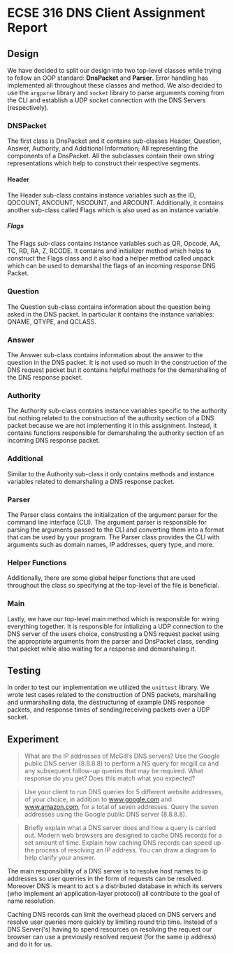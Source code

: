 # ECSE 316 DNS Client Assignment Report

## Design

We have decided to split our design into two top-level classes while trying to follow an OOP standard: **DnsPacket** and **Parser**. Error handling has implemented all throughout these classes and method. We also decided to use the `argparse` library and `socket` library to parse arguments coming from the CLI and establish a UDP socket connection with the DNS Servers (respectively).

### DNSPacket

The first class is DnsPacket and it contains sub-classes Header, Question, Answer, Authority, and Additional Information; All representing the components of a DnsPacket. All the subclasses contain their own string representations which help to construct their respective segments.
#### Header

The Header sub-class contains instance variables such as the ID, QDCOUNT, ANCOUNT, NSCOUNT, and ARCOUNT. Additionally, it contains another sub-class called Flags which is also used as an instance variable.
##### Flags

The Flags sub-class contains instance variables such as QR, Opcode, AA, TC, RD, RA, Z, RCODE. It contains and initializer method which helps to construct the Flags class and it also had a helper method called unpack which can be used to demarshal the flags of an incoming response DNS Packet.
### Question

The Question sub-class contains information about the question being asked in the DNS packet. In particular it contains the instance variables: QNAME, QTYPE, and QCLASS.
### Answer

The Answer sub-class contains information about the answer to the question in the DNS packet. It is not used so much in the construction of the DNS request packet but it contains helpful methods for the demarshalling of the DNS response packet.

### Authority

The Authority sub-class contains instance variables specific to the authority but nothing related to the construction of the authority section of a DNS packet because we are not implementing it in this assignment. Instead, it contains functions responsible for demarshaling the authority section of an incoming DNS response packet.
### Additional

Similar to the Authority sub-class it only contains methods and instance variables related to demarshaling a DNS response packet.

### Parser
The Parser class contains the initialization of the argument parser for the command line interface (CLI). The argument parser is responsible for parsing the arguments passed to the CLI and converting them into a format that can be used by your program. The Parser class provides the CLI with arguments such as domain names, IP addresses, query type, and more.

### Helper Functions

Additionally, there are some global helper functions that are used throughout the class so specifying at the top-level of the file is beneficial.

### Main

Lastly, we have our top-level main method which is responsible for wiring everything together. It is responsible for intializing a UDP connection to the DNS server of the users choice, construsting a DNS request packet using the appropriate arguments from the parser and DnsPacket class, sending that packet while also waiting for a response and demarshaling it.

## Testing

In order to test our implementation we utilized the `unittest` library. We wrote test cases related to the construction of DNS packets, marshalling and unmarshalling data, the destructuring of example DNS response packets, and response times of sending/receiving packets over a UDP socket.

## Experiment

> What are the IP addresses of McGill’s DNS servers? Use the Google public DNS server (8.8.8.8) to perform a NS query for mcgill.ca and any subsequent follow-up queries that may be required. What response do you get? Does this match what you expected?


> Use your client to run DNS queries for 5 different website addresses, of your choice, in addition to www.google.com and www.amazon.com, for a total of seven addresses. Query the seven addresses using the Google public DNS server (8.8.8.8).

> Briefly explain what a DNS server does and how a query is carried out. Modern web browsers are designed to cache DNS records for a set amount of time. Explain how caching DNS records can speed up the process of resolving an IP address. You can draw a diagram to help clarify your answer.

The main responsibility of a DNS server is to resolve host names to ip addresses so user querries in the form of requests can be resolved. Moreover DNS is meant to act s a distributed database in which its servers (who implement an application-layer protocol) all contribute to the goal of name resolution.

Caching DNS records can limit the overhead placed on DNS servers and resolve user queries more quickly by limiting round trip time. Instead of a DNS Server('s) having to spend resources on resolving the request our browser can use a previously resolved request (for the same ip address) and do it for us. 